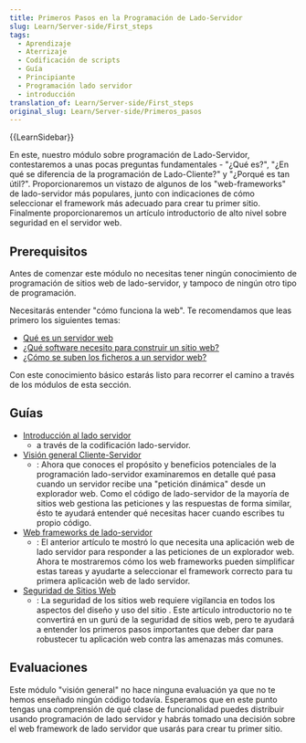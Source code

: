 ```yaml
---
title: Primeros Pasos en la Programación de Lado-Servidor
slug: Learn/Server-side/First_steps
tags:
  - Aprendizaje
  - Aterrizaje
  - Codificación de scripts
  - Guía
  - Principiante
  - Programación lado servidor
  - introducción
translation_of: Learn/Server-side/First_steps
original_slug: Learn/Server-side/Primeros_pasos
---
```

{{LearnSidebar}}

En este, nuestro módulo sobre programación de Lado-Servidor, contestaremos a unas pocas preguntas fundamentales - "¿Qué es?", "¿En qué se diferencia de la programación de Lado-Cliente?" y "¿Porqué es tan útil?". Proporcionaremos un vistazo de algunos de los "web-frameworks" de lado-servidor más populares, junto con indicaciones de cómo seleccionar el framework más adecuado para crear tu primer sitio. Finalmente proporcionaremos un artículo introductorio de alto nivel sobre seguridad en el servidor web.

## Prerequisitos

Antes de comenzar este módulo no necesitas tener ningún conocimiento de programación de sitios web de lado-servidor, y tampoco de ningún otro tipo de programación.

Necesitarás entender "cómo funciona la web". Te recomendamos que leas primero los siguientes temas:

- [Qué es un servidor web](/es/docs/Learn/Common_questions/What_is_a_web_server)
- [¿Qué software necesito para construir un sitio web?](/es/docs/Learn/Common_questions/What_software_do_I_need)
- [¿Cómo se suben los ficheros a un servidor web?](/es/docs/Learn/Common_questions/Upload_files_to_a_web_server)

Con este conocimiento básico estarás listo para recorrer el camino a través de los módulos de esta sección.

## Guías

- [Introducción al lado servidor](/es/docs/Learn/Server-side/Primeros_pasos/Introducci%C3%B3n)
  - a través de la codificación lado-servidor.
- [Visión general Cliente-Servidor](/es/docs/Learn/Server-side/Primeros_pasos/Vision_General_Cliente_Servidor)
  - : Ahora que conoces el propósito y beneficios potenciales de la programación lado-servidor examinaremos en detalle qué pasa cuando un servidor recibe una "petición dinámica" desde un explorador web. Como el código de lado-servidor de la mayoría de sitios web gestiona las peticiones y las respuestas de forma similar, ésto te ayudará entender qué necesitas hacer cuando escribes tu propio código.
- [Web frameworks de lado-servidor](/es/docs/Learn/Server-side/Primeros_pasos/Web_frameworks)
  - : El anterior artículo te mostró lo que necesita una aplicación web de lado servidor para responder a las peticiones de un explorador web. Ahora te mostraremos cómo los web frameworks pueden simplificar estas tareas y ayudarte a seleccionar el framework correcto para tu primera aplicación web de lado servidor.
- [Seguridad de Sitios Web](/es/docs/Learn/Server-side/Primeros_pasos/seguridad_sitios_web)
  - : La seguridad de los sitios web requiere vigilancia en todos los aspectos del diseño y uso del sitio . Este artículo introductorio no te convertirá en un gurú de la seguridad de sitios web, pero te ayudará a entender los primeros pasos importantes que deber dar para robustecer tu aplicación web contra las amenazas más comunes.

## Evaluaciones

Este módulo "visión general" no hace ninguna evaluación ya que no te hemos enseñado ningún código todavía. Esperamos que en este punto tengas una comprensión de qué clase de funcionalidad puedes distribuir usando programación de lado servidor y habrás tomado una decisión sobre el web framework de lado servidor que usarás para crear tu primer sitio.
